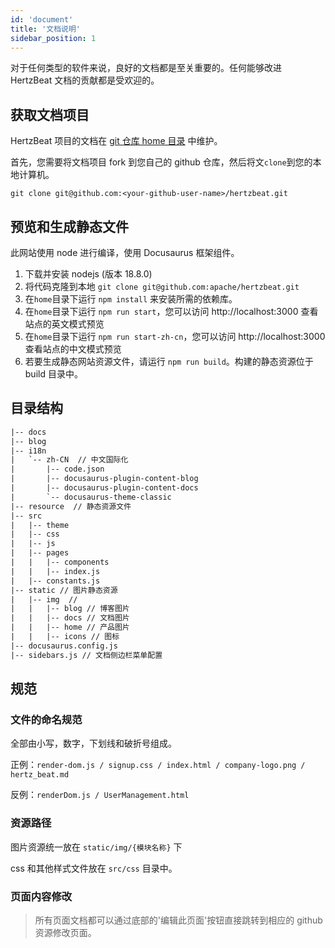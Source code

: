 ```yaml
---
id: 'document'
title: '文档说明'
sidebar_position: 1
---
```


<!--
Licensed to the Apache Software Foundation (ASF) under one or more
contributor license agreements.  See the NOTICE file distributed with
this work for additional information regarding copyright ownership.
The ASF licenses this file to You under the Apache License, Version 2.0
(the "License"); you may not use this file except in compliance with
the License.  You may obtain a copy of the License at

https://www.apache.org/licenses/LICENSE-2.0

Unless required by applicable law or agreed to in writing, software
distributed under the License is distributed on an "AS IS" BASIS,
WITHOUT WARRANTIES OR CONDITIONS OF ANY KIND, either express or implied.
See the License for the specific language governing permissions and
limitations under the License.
-->

对于任何类型的软件来说，良好的文档都是至关重要的。任何能够改进 HertzBeat 文档的贡献都是受欢迎的。

## 获取文档项目

HertzBeat 项目的文档在 [git 仓库 home 目录](https://github.com/apache/hertzbeat/tree/master/home) 中维护。

首先，您需要将文档项目 fork 到您自己的 github 仓库，然后将文`clone`到您的本地计算机。

```shell
git clone git@github.com:<your-github-user-name>/hertzbeat.git
```

## 预览和生成静态文件

此网站使用 node 进行编译，使用 Docusaurus 框架组件。

1. 下载并安装 nodejs (版本 18.8.0)
2. 将代码克隆到本地 `git clone git@github.com:apache/hertzbeat.git`
3. 在`home`目录下运行 `npm install` 来安装所需的依赖库。
4. 在`home`目录下运行 `npm run start`，您可以访问 http://localhost:3000 查看站点的英文模式预览
5. 在`home`目录下运行 `npm run start-zh-cn`，您可以访问 http://localhost:3000 查看站点的中文模式预览
6. 若要生成静态网站资源文件，请运行 `npm run build`。构建的静态资源位于 build 目录中。

## 目录结构

```html
|-- docs
|-- blog   
|-- i18n
|   `-- zh-CN  // 中文国际化
|       |-- code.json
|       |-- docusaurus-plugin-content-blog
|       |-- docusaurus-plugin-content-docs
|       `-- docusaurus-theme-classic
|-- resource  // 静态资源文件
|-- src
|   |-- theme
|   |-- css
|   |-- js
|   |-- pages
|   |   |-- components
|   |   |-- index.js
|   |-- constants.js
|-- static // 图片静态资源
|   |-- img  //
|   |   |-- blog // 博客图片
|   |   |-- docs // 文档图片
|   |   |-- home // 产品图片
|   |   |-- icons // 图标
|-- docusaurus.config.js
|-- sidebars.js // 文档侧边栏菜单配置
```

## 规范

### 文件的命名规范

全部由小写，数字，下划线和破折号组成。

正例：`render-dom.js / signup.css / index.html / company-logo.png / hertz_beat.md`

反例：`renderDom.js / UserManagement.html`

### 资源路径

图片资源统一放在 `static/img/{模块名称}` 下

css 和其他样式文件放在 `src/css` 目录中。

### 页面内容修改

> 所有页面文档都可以通过底部的'编辑此页面'按钮直接跳转到相应的 github 资源修改页面。

